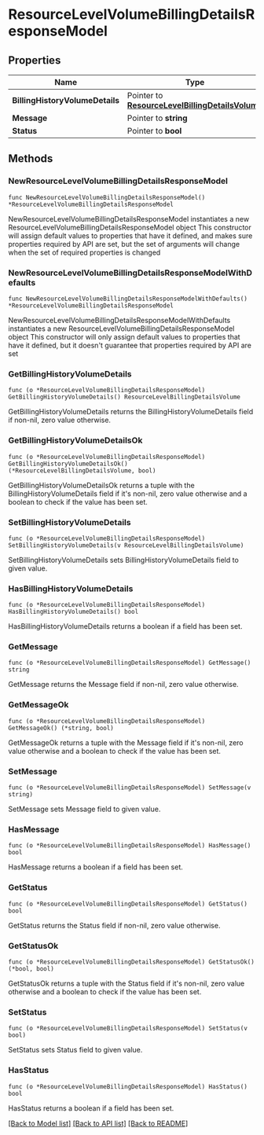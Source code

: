 # ResourceLevelVolumeBillingDetailsResponseModel

## Properties

Name | Type | Description | Notes
------------ | ------------- | ------------- | -------------
**BillingHistoryVolumeDetails** | Pointer to [**ResourceLevelBillingDetailsVolume**](ResourceLevelBillingDetailsVolume.md) |  | [optional] 
**Message** | Pointer to **string** |  | [optional] 
**Status** | Pointer to **bool** |  | [optional] 

## Methods

### NewResourceLevelVolumeBillingDetailsResponseModel

`func NewResourceLevelVolumeBillingDetailsResponseModel() *ResourceLevelVolumeBillingDetailsResponseModel`

NewResourceLevelVolumeBillingDetailsResponseModel instantiates a new ResourceLevelVolumeBillingDetailsResponseModel object
This constructor will assign default values to properties that have it defined,
and makes sure properties required by API are set, but the set of arguments
will change when the set of required properties is changed

### NewResourceLevelVolumeBillingDetailsResponseModelWithDefaults

`func NewResourceLevelVolumeBillingDetailsResponseModelWithDefaults() *ResourceLevelVolumeBillingDetailsResponseModel`

NewResourceLevelVolumeBillingDetailsResponseModelWithDefaults instantiates a new ResourceLevelVolumeBillingDetailsResponseModel object
This constructor will only assign default values to properties that have it defined,
but it doesn't guarantee that properties required by API are set

### GetBillingHistoryVolumeDetails

`func (o *ResourceLevelVolumeBillingDetailsResponseModel) GetBillingHistoryVolumeDetails() ResourceLevelBillingDetailsVolume`

GetBillingHistoryVolumeDetails returns the BillingHistoryVolumeDetails field if non-nil, zero value otherwise.

### GetBillingHistoryVolumeDetailsOk

`func (o *ResourceLevelVolumeBillingDetailsResponseModel) GetBillingHistoryVolumeDetailsOk() (*ResourceLevelBillingDetailsVolume, bool)`

GetBillingHistoryVolumeDetailsOk returns a tuple with the BillingHistoryVolumeDetails field if it's non-nil, zero value otherwise
and a boolean to check if the value has been set.

### SetBillingHistoryVolumeDetails

`func (o *ResourceLevelVolumeBillingDetailsResponseModel) SetBillingHistoryVolumeDetails(v ResourceLevelBillingDetailsVolume)`

SetBillingHistoryVolumeDetails sets BillingHistoryVolumeDetails field to given value.

### HasBillingHistoryVolumeDetails

`func (o *ResourceLevelVolumeBillingDetailsResponseModel) HasBillingHistoryVolumeDetails() bool`

HasBillingHistoryVolumeDetails returns a boolean if a field has been set.

### GetMessage

`func (o *ResourceLevelVolumeBillingDetailsResponseModel) GetMessage() string`

GetMessage returns the Message field if non-nil, zero value otherwise.

### GetMessageOk

`func (o *ResourceLevelVolumeBillingDetailsResponseModel) GetMessageOk() (*string, bool)`

GetMessageOk returns a tuple with the Message field if it's non-nil, zero value otherwise
and a boolean to check if the value has been set.

### SetMessage

`func (o *ResourceLevelVolumeBillingDetailsResponseModel) SetMessage(v string)`

SetMessage sets Message field to given value.

### HasMessage

`func (o *ResourceLevelVolumeBillingDetailsResponseModel) HasMessage() bool`

HasMessage returns a boolean if a field has been set.

### GetStatus

`func (o *ResourceLevelVolumeBillingDetailsResponseModel) GetStatus() bool`

GetStatus returns the Status field if non-nil, zero value otherwise.

### GetStatusOk

`func (o *ResourceLevelVolumeBillingDetailsResponseModel) GetStatusOk() (*bool, bool)`

GetStatusOk returns a tuple with the Status field if it's non-nil, zero value otherwise
and a boolean to check if the value has been set.

### SetStatus

`func (o *ResourceLevelVolumeBillingDetailsResponseModel) SetStatus(v bool)`

SetStatus sets Status field to given value.

### HasStatus

`func (o *ResourceLevelVolumeBillingDetailsResponseModel) HasStatus() bool`

HasStatus returns a boolean if a field has been set.


[[Back to Model list]](../README.md#documentation-for-models) [[Back to API list]](../README.md#documentation-for-api-endpoints) [[Back to README]](../README.md)



